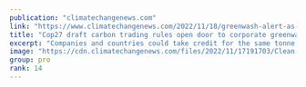 ```yaml
---
publication: "climatechangenews.com"
link: "https://www.climatechangenews.com/2022/11/18/greenwash-alert-as-cop27-draft-allows-double-claiming-of-carbon-credits/"
title: "Cop27 draft carbon trading rules open door to corporate greenwash"
excerpt: "Companies and countries could take credit for the same tonne of CO2 cut under rules being negotiated in Sharm el-Sheikh"
image: "https://cdn.climatechangenews.com/files/2022/11/17191703/Clean-cookstove.jpg"
group: pro
rank: 14
---
```

